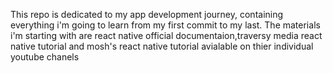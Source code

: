 This repo  is  dedicated to my app development journey, containing everything i'm going to learn from my first commit to my last.
The materials i'm starting with are react native official documentaion,traversy media react native tutorial and mosh's react native tutorial avialable on thier individual youtube chanels

